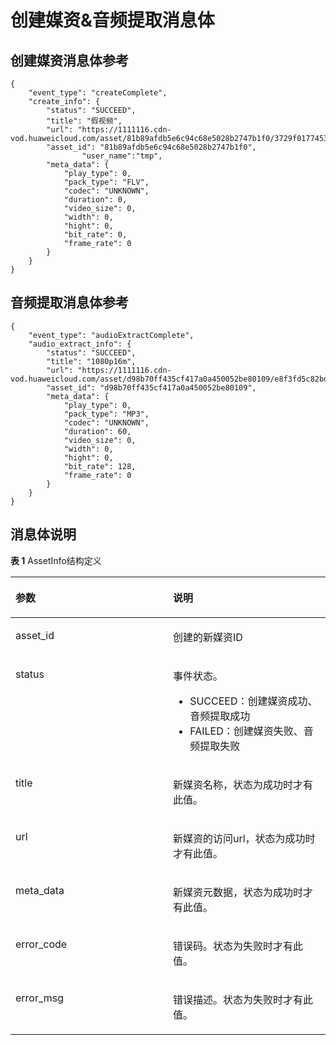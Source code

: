 # 创建媒资&音频提取消息体<a name="vod_01_0053"></a>

## 创建媒资消息体参考<a name="section46057873114"></a>

```
{
	"event_type": "createComplete",
	"create_info": {
		"status": "SUCCEED",
		"title": "假视频",
		"url": "https://1111116.cdn-vod.huaweicloud.com/asset/81b89afdb5e6c94c68e5028b2747b1f0/3729f0177453c9525b5196d6400f1bb6.flv",
		"asset_id": "81b89afdb5e6c94c68e5028b2747b1f0",
                "user_name":"tmp",
		"meta_data": {
			"play_type": 0,
			"pack_type": "FLV",
			"codec": "UNKNOWN",
			"duration": 0,
			"video_size": 0,
			"width": 0,
			"hight": 0,
			"bit_rate": 0,
			"frame_rate": 0
		}
	}
}
```

## 音频提取消息体参考<a name="section45752413219"></a>

```
{
	"event_type": "audioExtractComplete",
	"audio_extract_info": {
		"status": "SUCCEED",
		"title": "1080p16m",
		"url": "https://1111116.cdn-vod.huaweicloud.com/asset/d98b70ff435cf417a0a450052be80109/e8f3fd5c82bdb979188ab1a2cb66c08b.mp3",
		"asset_id": "d98b70ff435cf417a0a450052be80109",
		"meta_data": {
			"play_type": 0,
			"pack_type": "MP3",
			"codec": "UNKNOWN",
			"duration": 60,
			"video_size": 0,
			"width": 0,
			"hight": 0,
			"bit_rate": 128,
			"frame_rate": 0
		}
	}
}
```

## 消息体说明<a name="section8178103317297"></a>

**表 1**  AssetInfo结构定义

<a name="table6532202510303"></a>
<table><thead align="left"><tr id="row1553442533016"><th class="cellrowborder" valign="top" width="50%" id="mcps1.2.3.1.1"><p id="p6534192517309"><a name="p6534192517309"></a><a name="p6534192517309"></a>参数</p>
</th>
<th class="cellrowborder" valign="top" width="50%" id="mcps1.2.3.1.2"><p id="p1953472516304"><a name="p1953472516304"></a><a name="p1953472516304"></a>说明</p>
</th>
</tr>
</thead>
<tbody><tr id="row19534142563019"><td class="cellrowborder" valign="top" width="50%" headers="mcps1.2.3.1.1 "><p id="p10364105910303"><a name="p10364105910303"></a><a name="p10364105910303"></a>asset_id</p>
</td>
<td class="cellrowborder" valign="top" width="50%" headers="mcps1.2.3.1.2 "><p id="p336411598302"><a name="p336411598302"></a><a name="p336411598302"></a>创建的新媒资ID</p>
</td>
</tr>
<tr id="row1534112511309"><td class="cellrowborder" valign="top" width="50%" headers="mcps1.2.3.1.1 "><p id="p358153910814"><a name="p358153910814"></a><a name="p358153910814"></a>status</p>
</td>
<td class="cellrowborder" valign="top" width="50%" headers="mcps1.2.3.1.2 "><p id="p95812391482"><a name="p95812391482"></a><a name="p95812391482"></a>事件状态。</p>
<a name="ul83545271913"></a><a name="ul83545271913"></a><ul id="ul83545271913"><li>SUCCEED：创建媒资成功、音频提取成功</li><li>FAILED：创建媒资失败、音频提取失败</li></ul>
</td>
</tr>
<tr id="row453411256309"><td class="cellrowborder" valign="top" width="50%" headers="mcps1.2.3.1.1 "><p id="p15930194133210"><a name="p15930194133210"></a><a name="p15930194133210"></a>title</p>
</td>
<td class="cellrowborder" valign="top" width="50%" headers="mcps1.2.3.1.2 "><p id="p1593064193220"><a name="p1593064193220"></a><a name="p1593064193220"></a>新媒资名称，状态为成功时才有此值。</p>
</td>
</tr>
<tr id="row45341625153011"><td class="cellrowborder" valign="top" width="50%" headers="mcps1.2.3.1.1 "><p id="p1093014183214"><a name="p1093014183214"></a><a name="p1093014183214"></a>url</p>
</td>
<td class="cellrowborder" valign="top" width="50%" headers="mcps1.2.3.1.2 "><p id="p8930741103220"><a name="p8930741103220"></a><a name="p8930741103220"></a>新媒资的访问url，状态为成功时才有此值。</p>
</td>
</tr>
<tr id="row45357259306"><td class="cellrowborder" valign="top" width="50%" headers="mcps1.2.3.1.1 "><p id="p12930174114320"><a name="p12930174114320"></a><a name="p12930174114320"></a>meta_data</p>
</td>
<td class="cellrowborder" valign="top" width="50%" headers="mcps1.2.3.1.2 "><p id="p8930194163216"><a name="p8930194163216"></a><a name="p8930194163216"></a>新媒资元数据，状态为成功时才有此值。</p>
</td>
</tr>
<tr id="row1653516259307"><td class="cellrowborder" valign="top" width="50%" headers="mcps1.2.3.1.1 "><p id="p159305414326"><a name="p159305414326"></a><a name="p159305414326"></a>error_code</p>
</td>
<td class="cellrowborder" valign="top" width="50%" headers="mcps1.2.3.1.2 "><p id="p993084111322"><a name="p993084111322"></a><a name="p993084111322"></a>错误码。状态为失败时才有此值。</p>
</td>
</tr>
<tr id="row426294053214"><td class="cellrowborder" valign="top" width="50%" headers="mcps1.2.3.1.1 "><p id="p7930174123216"><a name="p7930174123216"></a><a name="p7930174123216"></a>error_msg</p>
</td>
<td class="cellrowborder" valign="top" width="50%" headers="mcps1.2.3.1.2 "><p id="p10930941173212"><a name="p10930941173212"></a><a name="p10930941173212"></a>错误描述。状态为失败时才有此值。</p>
</td>
</tr>
</tbody>
</table>

